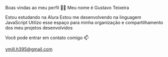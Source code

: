 Boas vindas ao meu perfil 💙💙
Meu nome é Gustavo Teixeira

Estou estudando na Alura
Estou me desenvolvendo na linguagem JavaScript
Utilizo esse espaço para minha organização e compartilhamento dos meu projetos desenvolvidos

Você pode entrar em contato comigo 📫

ymill.h395@gmail.com
